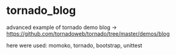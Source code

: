 # tornado_blog
advanced example of tornado demo blog -> https://github.com/tornadoweb/tornado/tree/master/demos/blog

here were used:
	momoko,
	tornado,
	bootstrap,
	unittest
